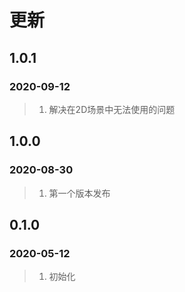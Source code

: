 # 更新

## 1.0.1

### 2020-09-12

> 1. 解决在2D场景中无法使用的问题

## 1.0.0

### 2020-08-30

> 1. 第一个版本发布


## 0.1.0

### 2020-05-12

> 1. 初始化
